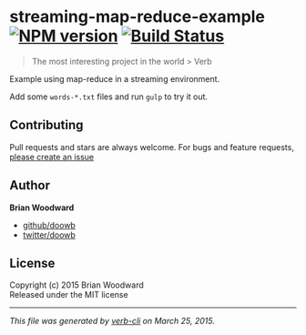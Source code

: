 # streaming-map-reduce-example [![NPM version](https://badge.fury.io/js/streaming-map-reduce-example.svg)](http://badge.fury.io/js/streaming-map-reduce-example)  [![Build Status](https://travis-ci.org/doowb/streaming-map-reduce-example.svg)](https://travis-ci.org/doowb/streaming-map-reduce-example) 

> The most interesting project in the world > Verb

Example using map-reduce in a streaming environment.

Add some `words-*.txt` files and run `gulp` to try it out.

## Contributing
Pull requests and stars are always welcome. For bugs and feature requests, [please create an issue](https://github.com/doowb/streaming-map-reduce-example/issues)

## Author

**Brian Woodward**
 
+ [github/doowb](https://github.com/doowb)
+ [twitter/doowb](http://twitter.com/doowb) 

## License
Copyright (c) 2015 Brian Woodward  
Released under the MIT license

***

_This file was generated by [verb-cli](https://github.com/assemble/verb-cli) on March 25, 2015._
